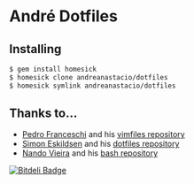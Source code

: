 # André Dotfiles

## Installing

```bash
$ gem install homesick
$ homesick clone andreanastacio/dotfiles
$ homesick symlink andreanastacio/dotfiles
```

## Thanks to...

* [Pedro Franceschi](https://github.com/pedrofranceschi) and his [vimfiles repository](https://github.com/pedrofranceschi/vimfiles)
* [Simon Eskildsen](https://github.com/Sirupsen) and his [dotfiles repository](https://github.com/Sirupsen/dotfiles)
* [Nando Vieira](https://github.com/fnando) and his [bash repository](https://github.com/fnando/bash)


[![Bitdeli Badge](https://d2weczhvl823v0.cloudfront.net/andreanastacio/dotfiles/trend.png)](https://bitdeli.com/free "Bitdeli Badge")


